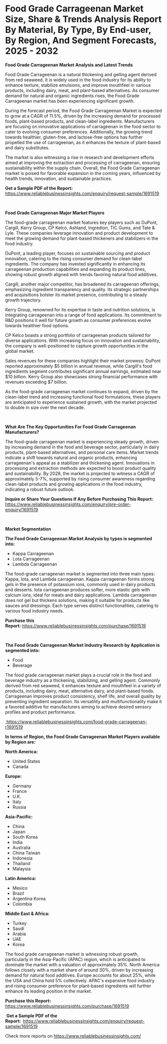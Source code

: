 <p><h1>Food Grade Carrageenan Market Size, Share & Trends Analysis Report By Material, By Type, By End-user, By Region, And Segment Forecasts, 2025 - 2032</h1></p><p><strong>Food Grade Carrageenan Market Analysis and Latest Trends</strong></p>
<p><p>Food Grade Carrageenan is a natural thickening and gelling agent derived from red seaweed. It is widely used in the food industry for its ability to enhance texture, stabilize emulsions, and improve mouthfeel in various products, including dairy, meat, and plant-based alternatives. As consumer demand for natural and organic ingredients rises, the Food Grade Carrageenan market has been experiencing significant growth.</p><p>During the forecast period, the Food Grade Carrageenan Market is expected to grow at a CAGR of 11.5%, driven by the increasing demand for processed foods, plant-based products, and clean-label ingredients. Manufacturers are focusing on innovative applications of carrageenan in the food sector to cater to evolving consumer preferences. Additionally, the growing trend towards healthier, gluten-free, and lactose-free options has further propelled the use of carrageenan, as it enhances the texture of plant-based and dairy substitutes.</p><p>The market is also witnessing a rise in research and development efforts aimed at improving the extraction and processing of carrageenan, ensuring sustainability within the supply chain. Overall, the Food Grade Carrageenan market is poised for favorable expansion in the coming years, influenced by health trends, innovation, and sustainable practices.</p></p>
<p><strong>Get a Sample PDF of the Report:&nbsp;</strong> <a href="https://www.reliablebusinessinsights.com/enquiry/request-sample/1691519?utm_campaign=2276&utm_medium=2&utm_source=Github&utm_content=ia&utm_term=27032025&utm_id=food-grade-carrageenan">https://www.reliablebusinessinsights.com/enquiry/request-sample/1691519</a></p>
<p>&nbsp;</p>
<p><strong>Food Grade Carrageenan Major Market Players</strong></p>
<p><p>The food-grade carrageenan market features key players such as DuPont, Cargill, Kerry Group, CP Kelco, Ashland, Ingredion, TIC Gums, and Tate & Lyle. These companies leverage innovation and product development to meet the growing demand for plant-based thickeners and stabilizers in the food industry.</p><p>DuPont, a leading player, focuses on sustainable sourcing and product innovation, catering to the rising consumer demand for clean-label ingredients. The company has invested significantly in enhancing its carrageenan production capabilities and expanding its product lines, showing robust growth aligned with trends favoring natural food additives.</p><p>Cargill, another major competitor, has broadened its carrageenan offerings, emphasizing ingredient transparency and quality. Its strategic partnerships and acquisitions bolster its market presence, contributing to a steady growth trajectory.</p><p>Kerry Group, renowned for its expertise in taste and nutrition solutions, is integrating carrageenan into a range of food applications. Its commitment to R&D positions it well for future growth as consumer preferences evolve towards healthier food options.</p><p>CP Kelco boasts a strong portfolio of carrageenan products tailored for diverse applications. With increasing focus on innovation and sustainability, the company is well-positioned to capture growth opportunities in the global market.</p><p>Sales revenues for these companies highlight their market prowess: DuPont reported approximately $5 billion in annual revenue, while Cargill's food ingredients segment contributes significant annual earnings, estimated near $10 billion. Kerry Group also showcases strong financial performance with revenues exceeding $7 billion.</p><p>As the food-grade carrageenan market continues to expand, driven by the clean-label trend and increasing functional food formulations, these players are anticipated to experience sustained growth, with the market projected to double in size over the next decade.</p></p>
<p>&nbsp;</p>
<p><strong>What Are The Key Opportunities For Food Grade Carrageenan Manufacturers?</strong></p>
<p><p>The food-grade carrageenan market is experiencing steady growth, driven by increasing demand in the food and beverage sector, particularly in dairy products, plant-based alternatives, and personal care items. Market trends indicate a shift towards natural and organic products, enhancing carrageenan's appeal as a stabilizer and thickening agent. Innovations in processing and extraction methods are expected to boost product quality and sustainability. By 2028, the market is projected to witness a CAGR of approximately 5-7%, supported by rising consumer awareness regarding clean-label products and growing applications in the food industry, indicating a robust future outlook.</p></p>
<p><strong>Inquire or Share Your Questions If Any Before Purchasing This Report:</strong> <a href="https://www.reliablebusinessinsights.com/enquiry/pre-order-enquiry/1691519?utm_campaign=2276&utm_medium=2&utm_source=Github&utm_content=ia&utm_term=27032025&utm_id=food-grade-carrageenan">https://www.reliablebusinessinsights.com/enquiry/pre-order-enquiry/1691519</a></p>
<p>&nbsp;</p>
<p><strong>Market Segmentation</strong></p>
<p><strong>The Food Grade Carrageenan Market Analysis by types is segmented into:</strong></p>
<p><ul><li>Kappa Carrageenan</li><li>Lota Carrageenan</li><li>Lambda Carrageenan</li></ul></p>
<p><p>The food-grade carrageenan market is segmented into three main types: Kappa, Iota, and Lambda carrageenan. Kappa carrageenan forms strong gels in the presence of potassium ions, commonly used in dairy products and desserts. Iota carrageenan produces softer, more elastic gels with calcium ions, ideal for meats and dairy applications. Lambda carrageenan does not gel but thickens solutions, making it suitable for products like sauces and dressings. Each type serves distinct functionalities, catering to various food industry needs.</p></p>
<p><strong>Purchase this Report:&nbsp;</strong><a href="https://www.reliablebusinessinsights.com/purchase/1691519?utm_campaign=2276&utm_medium=2&utm_source=Github&utm_content=ia&utm_term=27032025&utm_id=food-grade-carrageenan">https://www.reliablebusinessinsights.com/purchase/1691519</a></p>
<p>&nbsp;</p>
<p><strong>The Food Grade Carrageenan Market Industry Research by Application is segmented into:</strong></p>
<p><ul><li>Food</li><li>Beverage</li></ul></p>
<p><p>The food grade carrageenan market plays a crucial role in the food and beverage industry as a thickening, stabilizing, and gelling agent. Commonly derived from red seaweed, it enhances texture and mouthfeel in a variety of products, including dairy, meat, alternative dairy, and plant-based foods. Carrageenan improves product consistency, shelf life, and overall quality by preventing ingredient separation. Its versatility and multifunctionality make it a favored additive for manufacturers aiming to achieve desired sensory profiles and product performance.</p></p>
<p><a href="https://www.reliablebusinessinsights.com/food-grade-carrageenan-r1691519?utm_campaign=2276&utm_medium=2&utm_source=Github&utm_content=ia&utm_term=27032025&utm_id=food-grade-carrageenan">&nbsp;https://www.reliablebusinessinsights.com/food-grade-carrageenan-r1691519</a></p>
<p><strong>In terms of Region, the Food Grade Carrageenan Market Players available by Region are:</strong></p>
<p>
    <p> <strong> North America: </strong>
        <ul>
            <li>United States</li>
            <li>Canada</li>
        </ul>
        </p> 
    <p> <strong> Europe: </strong>
        <ul>
            <li>Germany</li>
            <li>France</li>
            <li>U.K.</li>
            <li>Italy</li>
            <li>Russia</li>
        </ul>
        </p> 
    <p> <strong> Asia-Pacific: </strong>
        <ul>
            <li>China</li>
            <li>Japan</li>
            <li>South Korea</li>
            <li>India</li>
            <li>Australia</li>
            <li>China Taiwan</li>
            <li>Indonesia</li>
            <li>Thailand</li>
            <li>Malaysia</li>
        </ul>
        </p> 
    <p> <strong> Latin America: </strong>
        <ul>
            <li>Mexico</li>
            <li>Brazil</li>
            <li>Argentina Korea</li>
            <li>Colombia</li>
        </ul>
        </p> 
    <p> <strong> Middle East & Africa: </strong>
        <ul>
            <li>Turkey</li>
            <li>Saudi</li>
            <li>Arabia</li>
            <li>UAE</li>
            <li>Korea</li>
        </ul>
    </p>
    </p>
<p><p>The food grade carrageenan market is witnessing robust growth, particularly in the Asia-Pacific (APAC) region, which is anticipated to dominate the market with a valuation of approximately 35%. North America follows closely with a market share of around 30%, driven by increasing demand for natural food additives. Europe accounts for about 25%, while the USA and China hold 5% collectively. APAC's expansive food industry and rising consumer preference for plant-based ingredients will further enhance its leading position in the market.</p></p>
<p><strong>Purchase this Report: </strong><a href="https://www.reliablebusinessinsights.com/purchase/1691519?utm_campaign=2276&utm_medium=2&utm_source=Github&utm_content=ia&utm_term=27032025&utm_id=food-grade-carrageenan">https://www.reliablebusinessinsights.com/purchase/1691519</a></p>
<p>&nbsp;<strong>Get a Sample PDF of the Report:&nbsp;&nbsp;</strong><a href="https://www.reliablebusinessinsights.com/enquiry/request-sample/1691519?utm_campaign=2276&utm_medium=2&utm_source=Github&utm_content=ia&utm_term=27032025&utm_id=food-grade-carrageenan">https://www.reliablebusinessinsights.com/enquiry/request-sample/1691519</a></p>
<p><strong></strong></p>
<p>Check more reports on <a href="https://www.reliablebusinessinsights.com/?utm_campaign=2276&utm_medium=2&utm_source=Github&utm_content=ia&utm_term=27032025&utm_id=food-grade-carrageenan">https://www.reliablebusinessinsights.com/</a></p>